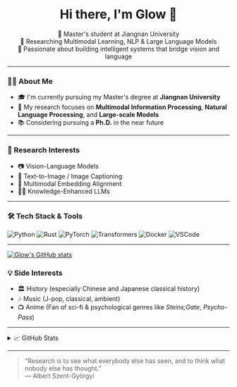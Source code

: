 <h1 align="center">Hi there, I'm Glow 👋</h1>

<p align="center">
  🌟 Master's student at Jiangnan University <br>
  🧠 Researching Multimodal Learning, NLP & Large Language Models <br>
  🎯 Passionate about building intelligent systems that bridge vision and language
</p>

---

### 👨‍🎓 About Me

- 🎓 I'm currently pursuing my Master's degree at **Jiangnan University**
- 🔬 My research focuses on **Multimodal Information Processing**, **Natural Language Processing**, and **Large-scale Models**
- 📚 Considering pursuing a **Ph.D.** in the near future

---

### 🧠 Research Interests

- 📷 Vision-Language Models
- 🧾 Text-to-Image / Image Captioning
- 🧠 Multimodal Embedding Alignment
- 🧑‍🏫 Knowledge-Enhanced LLMs

---

### 🛠️ Tech Stack & Tools

![Python](https://img.shields.io/badge/Python-3776AB?style=for-the-badge&logo=python&logoColor=white)
![Rust](https://img.shields.io/badge/Rust-000000?style=for-the-badge&logo=rust&logoColor=white)
![PyTorch](https://img.shields.io/badge/PyTorch-EE4C2C?style=for-the-badge&logo=pytorch&logoColor=white)
![Transformers](https://img.shields.io/badge/Huggingface-FFBF00?style=for-the-badge&logo=hugging-face&logoColor=white)
![Docker](https://img.shields.io/badge/Docker-2496ED?style=for-the-badge&logo=docker&logoColor=white)
![VSCode](https://img.shields.io/badge/VSCode-007ACC?style=for-the-badge&logo=visual-studio-code&logoColor=white)

---

[![Glow's GitHub stats](https://github-readme-stats.vercel.app/api?username=zipper112)](https://github.com/anuraghazra/github-readme-stats)


### 💡 Side Interests

- 🏛️ History (especially Chinese and Japanese classical history)
- 🎶 Music (J-pop, classical, ambient)
- 📺 Anime (Fan of sci-fi & psychological genres like *Steins;Gate*, *Psycho-Pass*)

---


<details>
<summary>📈 GitHub Stats</summary>

<p align="center">
  <img src="https://github-readme-stats.vercel.app/api?username=zipper112&show_icons=true&theme=tokyonight" />
  <br>
  <img src="https://github-readme-stats.vercel.app/api/top-langs/?username=zipper112&layout=compact&theme=tokyonight" />
  <br>
  <img src="https://streak-stats.demolab.com?user=zipper112&theme=tokyonight&hide_border=true" />
  <br>
  <img src="https://github-profile-summary-cards.vercel.app/api/cards/profile-details?username=zipper112&theme=tokyonight" />
</p>

</details>

---

> “Research is to see what everybody else has seen, and to think what nobody else has thought.”  
> — Albert Szent-Györgyi
